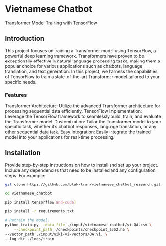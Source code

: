 # Vietnamese Chatbot

Transformer Model Training with TensorFlow

## Introduction
This project focuses on training a Transformer model using TensorFlow, a powerful deep learning framework. Transformers have proven to be exceptionally effective in natural language processing tasks, making them a popular choice for various applications such as chatbots, language translation, and text generation. In this project, we harness the capabilities of TensorFlow to train a state-of-the-art Transformer model tailored to your specific needs.

### Features
Transformer Architecture: Utilize the advanced Transformer architecture for processing sequential data efficiently.
TensorFlow Implementation: Leverage the TensorFlow framework to seamlessly build, train, and evaluate the Transformer model.
Customization: Tailor the Transformer model to your specific task, whether it's chatbot responses, language translation, or any other sequential data task.
Easy Integration: Easily integrate the trained model into your applications for real-time processing.
## Installation

Provide step-by-step instructions on how to install and set up your project. Include any dependencies that need to be installed and any configuration steps. For example:

```bash
git clone https://github.com/blak-tran/vietnamese_chatbot_research.git

cd vietnamese_chatbot

pip install tensorflow[and-cuda]

pip install -r requirements.txt

# Retrain the model.
python train.py --data_file ./input/vietnamese-chatbot/vi-QA.csv \
    --checkpoint_path ./checkpoints/checkpoint_6362.h5 \
--vector_path ./input/wiki-vi-vectors/QA.vi. \
--log_dir ./logs/train
